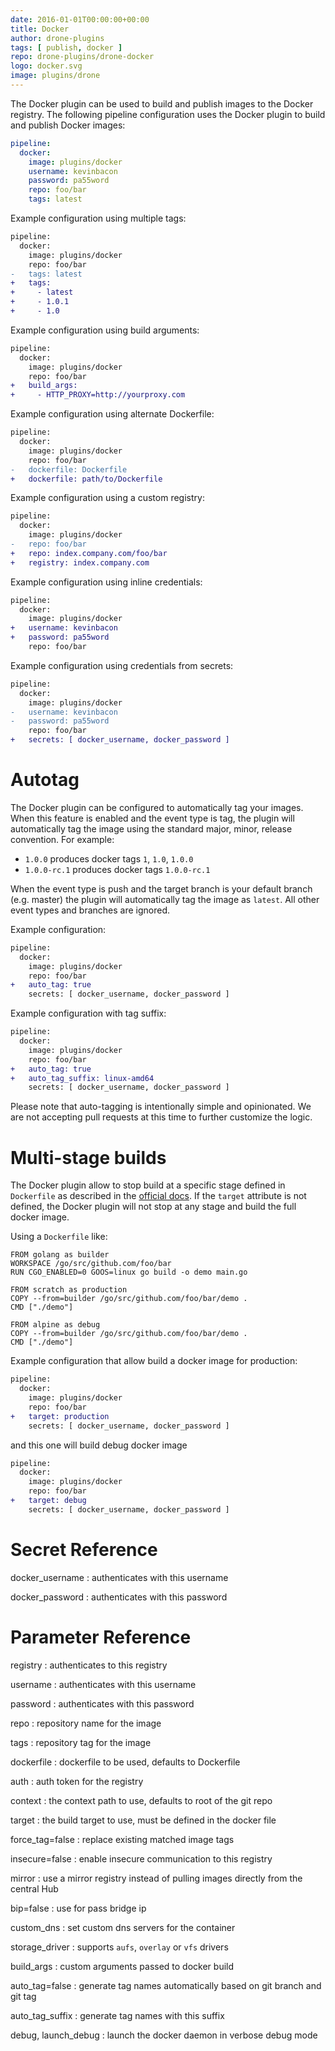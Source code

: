 ```yaml
---
date: 2016-01-01T00:00:00+00:00
title: Docker
author: drone-plugins
tags: [ publish, docker ]
repo: drone-plugins/drone-docker
logo: docker.svg
image: plugins/drone
---
```


The Docker plugin can be used to build and publish images to the Docker registry. The following pipeline configuration uses the Docker plugin to build and publish Docker images:

```yaml
pipeline:
  docker:
    image: plugins/docker
    username: kevinbacon
    password: pa55word
    repo: foo/bar
    tags: latest
```

Example configuration using multiple tags:

```diff
pipeline:
  docker:
    image: plugins/docker
    repo: foo/bar
-   tags: latest
+   tags:
+     - latest
+     - 1.0.1
+     - 1.0
```

Example configuration using build arguments:

```diff
pipeline:
  docker:
    image: plugins/docker
    repo: foo/bar
+   build_args:
+     - HTTP_PROXY=http://yourproxy.com
```

Example configuration using alternate Dockerfile:

```diff
pipeline:
  docker:
    image: plugins/docker
    repo: foo/bar
-   dockerfile: Dockerfile
+   dockerfile: path/to/Dockerfile
```

Example configuration using a custom registry:

```diff
pipeline:
  docker:
    image: plugins/docker
-   repo: foo/bar
+   repo: index.company.com/foo/bar
+   registry: index.company.com
```

Example configuration using inline credentials:

```diff
pipeline:
  docker:
    image: plugins/docker
+   username: kevinbacon
+   password: pa55word
    repo: foo/bar
```

Example configuration using credentials from secrets:

```diff
pipeline:
  docker:
    image: plugins/docker
-   username: kevinbacon
-   password: pa55word
    repo: foo/bar
+   secrets: [ docker_username, docker_password ]
```

# Autotag

The Docker plugin can be configured to automatically tag your images. When this feature is enabled and the event type is tag, the plugin will automatically tag the image using the standard major, minor, release convention. For example:

* `1.0.0` produces docker tags `1`, `1.0`, `1.0.0`
* `1.0.0-rc.1` produces docker tags `1.0.0-rc.1`

When the event type is push and the target branch is your default branch (e.g. master) the plugin will automatically tag the image as `latest`. All other event types and branches are ignored.

Example configuration:

```diff
pipeline:
  docker:
    image: plugins/docker
    repo: foo/bar
+   auto_tag: true
    secrets: [ docker_username, docker_password ]
```

Example configuration with tag suffix:

```diff
pipeline:
  docker:
    image: plugins/docker
    repo: foo/bar
+   auto_tag: true
+   auto_tag_suffix: linux-amd64
    secrets: [ docker_username, docker_password ]
```

Please note that auto-tagging is intentionally simple and opinionated. We are not accepting pull requests at this time to further customize the logic.

# Multi-stage builds

The Docker plugin allow to stop build at a specific stage defined in `Dockerfile` as described in the [official docs](https://docs.docker.com/develop/develop-images/multistage-build/#name-your-build-stages).
If the `target` attribute is not defined, the Docker plugin will not stop at any stage and build the full docker image.

Using a `Dockerfile` like:

```
FROM golang as builder
WORKSPACE /go/src/github.com/foo/bar
RUN CGO_ENABLED=0 GOOS=linux go build -o demo main.go

FROM scratch as production
COPY --from=builder /go/src/github.com/foo/bar/demo .
CMD ["./demo"]

FROM alpine as debug
COPY --from=builder /go/src/github.com/foo/bar/demo .
CMD ["./demo"]
```

Example configuration that allow build a docker image for production:

```diff
pipeline:
  docker:
    image: plugins/docker
    repo: foo/bar
+   target: production
    secrets: [ docker_username, docker_password ]
```
and this one will build debug docker image
```diff
pipeline:
  docker:
    image: plugins/docker
    repo: foo/bar
+   target: debug
    secrets: [ docker_username, docker_password ]
```

# Secret Reference

docker_username
: authenticates with this username

docker_password
: authenticates with this password

# Parameter Reference

registry
: authenticates to this registry

username
: authenticates with this username

password
: authenticates with this password

repo
: repository name for the image

tags
: repository tag for the image

dockerfile
: dockerfile to be used, defaults to Dockerfile

auth
: auth token for the registry

context
: the context path to use, defaults to root of the git repo

target
: the build target to use, must be defined in the docker file

force_tag=false
: replace existing matched image tags

insecure=false
: enable insecure communication to this registry

mirror
: use a mirror registry instead of pulling images directly from the central Hub

bip=false
: use for pass bridge ip

custom_dns
: set custom dns servers for the container

storage_driver
: supports `aufs`, `overlay` or `vfs` drivers

build_args
: custom arguments passed to docker build

auto_tag=false
: generate tag names automatically based on git branch and git tag

auto_tag_suffix
: generate tag names with this suffix

debug, launch_debug
: launch the docker daemon in verbose debug mode
